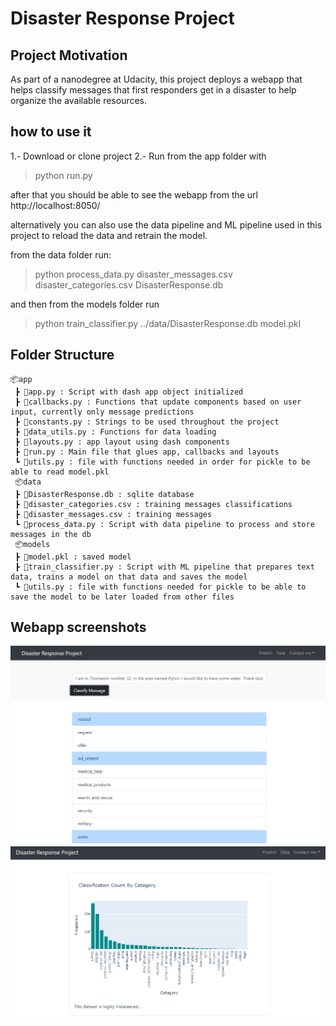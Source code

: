 # Disaster Response Project

## Project Motivation
As part of a nanodegree at Udacity, this project deploys a webapp that helps classify messages that first responders get in a disaster to help organize the available resources.
## how to use it
1.- Download or clone project
2.- Run from the app folder with
> python run.py

after that you should be able to see the webapp from the url http://localhost:8050/

alternatively you can also use the data pipeline and ML pipeline used in this project to reload the data and retrain the model.

from the data folder run:
> python process_data.py disaster_messages.csv disaster_categories.csv DisasterResponse.db

and then from the models folder run
> python train_classifier.py ../data/DisasterResponse.db model.pkl

## Folder Structure
```
📦app
 ┣ 📜app.py : Script with dash app object initialized
 ┣ 📜callbacks.py : Functions that update components based on user input, currently only message predictions
 ┣ 📜constants.py : Strings to be used throughout the project
 ┣ 📜data_utils.py : Functions for data loading
 ┣ 📜layouts.py : app layout using dash components
 ┣ 📜run.py : Main file that glues app, callbacks and layouts
 ┗ 📜utils.py : file with functions needed in order for pickle to be able to read model.pkl
 📦data
 ┣ 📜DisasterResponse.db : sqlite database
 ┣ 📜disaster_categories.csv : training messages classifications
 ┣ 📜disaster_messages.csv : training messages
 ┗ 📜process_data.py : Script with data pipeline to process and store messages in the db 
 📦models
 ┣ 📜model.pkl : saved model
 ┣ 📜train_classifier.py : Script with ML pipeline that prepares text data, trains a model on that data and saves the model
 ┗ 📜utils.py : file with functions needed for pickle to be able to save the model to be later loaded from other files
```

## Webapp screenshots

![Predict Page](predict_page_screenshot.png "Predict Page")
![Data Page](data_page_screenshot.png "Data Page")
